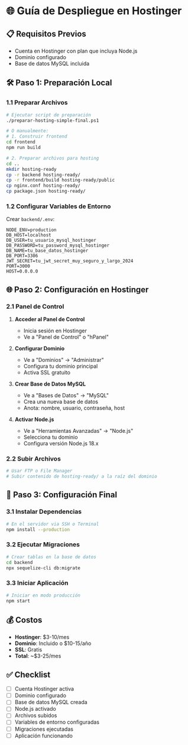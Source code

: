 # 🌐 Guía de Despliegue en Hostinger

## 📋 Requisitos Previos
- Cuenta en Hostinger con plan que incluya Node.js
- Dominio configurado
- Base de datos MySQL incluida

## 🛠️ Paso 1: Preparación Local

### 1.1 Preparar Archivos
```bash
# Ejecutar script de preparación
./preparar-hosting-simple-final.ps1

# O manualmente:
# 1. Construir frontend
cd frontend
npm run build

# 2. Preparar archivos para hosting
cd ..
mkdir hosting-ready
cp -r backend hosting-ready/
cp -r frontend/build hosting-ready/public
cp nginx.conf hosting-ready/
cp package.json hosting-ready/
```

### 1.2 Configurar Variables de Entorno
Crear `backend/.env`:
```env
NODE_ENV=production
DB_HOST=localhost
DB_USER=tu_usuario_mysql_hostinger
DB_PASSWORD=tu_password_mysql_hostinger
DB_NAME=tu_base_datos_hostinger
DB_PORT=3306
JWT_SECRET=tu_jwt_secret_muy_seguro_y_largo_2024
PORT=3000
HOST=0.0.0.0
```

## 🌐 Paso 2: Configuración en Hostinger

### 2.1 Panel de Control
1. **Acceder al Panel de Control**
   - Inicia sesión en Hostinger
   - Ve a "Panel de Control" o "hPanel"

2. **Configurar Dominio**
   - Ve a "Dominios" → "Administrar"
   - Configura tu dominio principal
   - Activa SSL gratuito

3. **Crear Base de Datos MySQL**
   - Ve a "Bases de Datos" → "MySQL"
   - Crea una nueva base de datos
   - Anota: nombre, usuario, contraseña, host

4. **Activar Node.js**
   - Ve a "Herramientas Avanzadas" → "Node.js"
   - Selecciona tu dominio
   - Configura versión Node.js 18.x

### 2.2 Subir Archivos
```bash
# Usar FTP o File Manager
# Subir contenido de hosting-ready/ a la raíz del dominio
```

## 🚀 Paso 3: Configuración Final

### 3.1 Instalar Dependencias
```bash
# En el servidor via SSH o Terminal
npm install --production
```

### 3.2 Ejecutar Migraciones
```bash
# Crear tablas en la base de datos
cd backend
npx sequelize-cli db:migrate
```

### 3.3 Iniciar Aplicación
```bash
# Iniciar en modo producción
npm start
```

## 💰 Costos
- **Hostinger**: $3-10/mes
- **Dominio**: Incluido o $10-15/año
- **SSL**: Gratis
- **Total**: ~$3-25/mes

## ✅ Checklist
- [ ] Cuenta Hostinger activa
- [ ] Dominio configurado
- [ ] Base de datos MySQL creada
- [ ] Node.js activado
- [ ] Archivos subidos
- [ ] Variables de entorno configuradas
- [ ] Migraciones ejecutadas
- [ ] Aplicación funcionando 